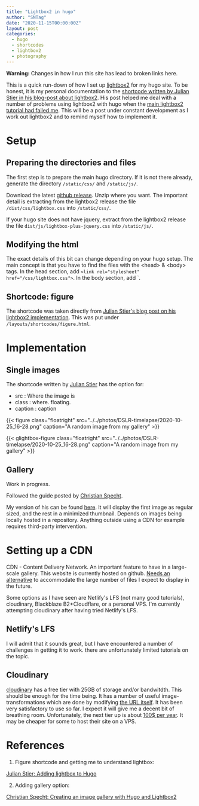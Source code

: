 ```yaml
---
title: "Lightbox2 in hugo"
author: "SNTag"
date: "2020-11-15T00:00:00Z"
layout: post
categories:
  - hugo
  - shortcodes
  - lightbox2
  - photography
---
```


**Warning:** Changes in how I run this site has lead to broken links here.

This is a quick run-down of how I set up [lightbox2](https://lokeshdhakar.com/projects/lightbox2/) for my hugo site. To be honest, it is my personal documentation to the [shortcode written by Julian Stier in his blog-post about lightbox2](https://julianstier.com/posts/2020/03/hugo-and-lightbox/). His post helped me deal with a number of problems using lightbox2 with hugo when the [main lightbox2 tutorial had failed me](https://lokeshdhakar.com/projects/lightbox2/). This will be a post under constant development as I work out lightbox2 and to remind myself how to implement it.

# Setup

## Preparing the directories and files

The first step is to prepare the main hugo directory. If it is not there already, generate the directory `/static/css/` and `/static/js/`.

Download the latest [github release](https://github.com/lokesh/lightbox2/releases). Unzip where you want. The important detail is extracting from the lightbox2 release the file `/dist/css/lightbox.css` into `/static/css/`.

If your hugo site does not have jquery, extract from the lightbox2 release the file `dist/js/lightbox-plus-jquery.css` into `/static/js/`.

## Modifying the html

The exact details of this bit can change depending on your hugo setup. The main concept is that you have to find the files with the \<head\> \& \<body\> tags. In the head section, add `<link rel="stylesheet" href="/css/lightbox.css">`. In the body section, add `<script src="/js/lightbox-plus-jquery.js"></script>.

## Shortcode: figure

The shortcode was taken directly from [Julian Stier's blog post on his lightbox2 implementation](https://julianstier.com/posts/2020/03/hugo-and-lightbox/). This was put under `/layouts/shortcodes/figure.html`.


# Implementation

## Single images

The shortcode written by [Julian Stier](https://julianstier.com/posts/2020/03/hugo-and-lightbox/) has the option for:

- src : Where the image is
- class : where. floating.
- caption : caption

\{\{\< figure class="floatright" src="../../photos/DSLR-timelapse/2020-10-25_16-28.png" caption="A random image from my gallery" \>\}\}

{{< glightbox-figure class="floatright" src="../../photos/DSLR-timelapse/2020-10-25_16-28.png" caption="A random image from my gallery" >}}

## Gallery

Work in progress.

Followed the guide posted by [Christian Specht](https://christianspecht.de/2020/08/10/creating-an-image-gallery-with-hugo-and-lightbox2/).

My version of his can be found
[here](https://github.com/SNTag/blog-hugo/blob/master/layouts/shortcodes/gallery2.html). It will
display the first image as regular sized, and the rest in a minimized thumbnail. Depends on images being locally hosted in a repository. Anything outside using a CDN for example requires third-party intervention.

# Setting up a CDN

CDN - Content Delivery Network. An important feature to have in a large-scale gallery. This website
is currently hosted on github. [Needs an alternative](https://www.reddit.com/r/gohugo/comments/jxv2vq/making_my_own_instagram_in_hugo/) to accommodate the large number of files I expect
to display in the future.

Some options as I have seen are Netlify's LFS (not many good tutorials), cloudinary, Blackblaze B2+Cloudflare, or a personal VPS. I'm currently attempting cloudinary after having tried Netlify's LFS.

## Netlify's LFS

I will admit that it sounds great, but I have encountered a number of challenges in getting it to work. there are unfortunately limited tutorials on the topic.

## Cloudinary

[cloudinary](https://cloudinary.com/pricing) has a free tier with 25GB of storage and/or
bandwitdth. This should be enough for the time being. It has a number of useful
image-transformations which are done by modifying [the URL
itself](https://cloudinary.com/documentation/image_transformations). It has been very satisfactory
to use so far. I expect it will give me a decent bit of breathing room. Unfortunately,
the next tier up is about [100$ per year](https://cloudinary.com/pricing). It may be cheaper for some to host their site on a VPS.

# References

1. Figure shortcode and getting me to understand lightbox:

[Julian Stier: Adding lightbox to Hugo](https://julianstier.com/posts/2020/03/hugo-and-lightbox/)


2. Adding gallery option:

[Christian Specht: Creating an image gallery with Hugo and Lightbox2](https://christianspecht.de/2020/08/10/creating-an-image-gallery-with-hugo-and-lightbox2/)
